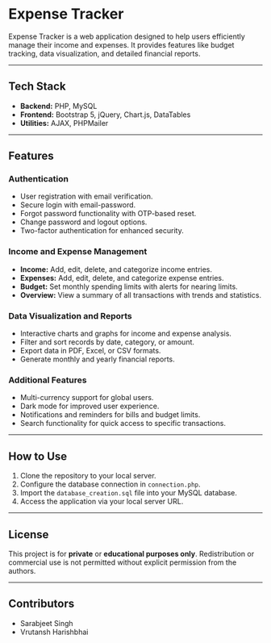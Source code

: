 # Expense Tracker

Expense Tracker is a web application designed to help users efficiently manage their income and expenses. It provides features like budget tracking, data visualization, and detailed financial reports.

---

## Tech Stack
- **Backend:** PHP, MySQL
- **Frontend:** Bootstrap 5, jQuery, Chart.js, DataTables
- **Utilities:** AJAX, PHPMailer

---

## Features

### Authentication
- User registration with email verification.
- Secure login with email-password.
- Forgot password functionality with OTP-based reset.
- Change password and logout options.
- Two-factor authentication for enhanced security.

### Income and Expense Management
- **Income:** Add, edit, delete, and categorize income entries.
- **Expenses:** Add, edit, delete, and categorize expense entries.
- **Budget:** Set monthly spending limits with alerts for nearing limits.
- **Overview:** View a summary of all transactions with trends and statistics.

### Data Visualization and Reports
- Interactive charts and graphs for income and expense analysis.
- Filter and sort records by date, category, or amount.
- Export data in PDF, Excel, or CSV formats.
- Generate monthly and yearly financial reports.

### Additional Features
- Multi-currency support for global users.
- Dark mode for improved user experience.
- Notifications and reminders for bills and budget limits.
- Search functionality for quick access to specific transactions.

---

## How to Use
1. Clone the repository to your local server.
2. Configure the database connection in `connection.php`.
3. Import the `database_creation.sql` file into your MySQL database.
4. Access the application via your local server URL.

---

## License
This project is for **private** or **educational purposes only**. Redistribution or commercial use is not permitted without explicit permission from the authors.

---

## Contributors
- Sarabjeet Singh
- Vrutansh Harishbhai


